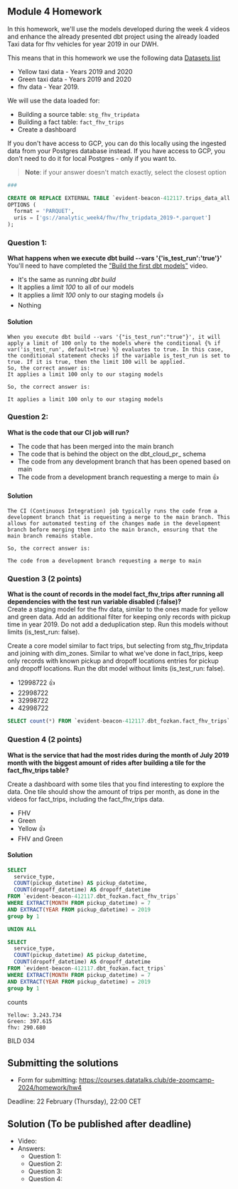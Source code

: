 ## Module 4 Homework 

In this homework, we'll use the models developed during the week 4 videos and enhance the already presented dbt project using the already loaded Taxi data for fhv vehicles for year 2019 in our DWH.

This means that in this homework we use the following data [Datasets list](https://github.com/DataTalksClub/nyc-tlc-data/)
* Yellow taxi data - Years 2019 and 2020
* Green taxi data - Years 2019 and 2020 
* fhv data - Year 2019. 

We will use the data loaded for:

* Building a source table: `stg_fhv_tripdata`
* Building a fact table: `fact_fhv_trips`
* Create a dashboard 

If you don't have access to GCP, you can do this locally using the ingested data from your Postgres database
instead. If you have access to GCP, you don't need to do it for local Postgres - only if you want to.

> **Note**: if your answer doesn't match exactly, select the closest option 

```python
###

```


```sql
CREATE OR REPLACE EXTERNAL TABLE `evident-beacon-412117.trips_data_all.fhv_tripdata`
OPTIONS (
  format = 'PARQUET',
  uris = ['gs://analytic_week4/fhv/fhv_tripdata_2019-*.parquet']
);
```



### Question 1: 

**What happens when we execute dbt build --vars '{'is_test_run':'true'}'**
You'll need to have completed the ["Build the first dbt models"](https://www.youtube.com/watch?v=UVI30Vxzd6c) video. 
- It's the same as running *dbt build*
- It applies a _limit 100_ to all of our models
- It applies a _limit 100_ only to our staging models 👍
- Nothing

#### Solution
```
When you execute dbt build --vars '{"is_test_run":"true"}', it will apply a limit of 100 only to the models where the conditional {% if var('is_test_run', default=true) %} evaluates to true. In this case, the conditional statement checks if the variable is_test_run is set to true. If it is true, then the limit 100 will be applied.
So, the correct answer is:
It applies a limit 100 only to our staging models

So, the correct answer is:

It applies a limit 100 only to our staging models
```

### Question 2: 

**What is the code that our CI job will run?**  

- The code that has been merged into the main branch
- The code that is behind the object on the dbt_cloud_pr_ schema
- The code from any development branch that has been opened based on main
- The code from a development branch requesting a merge to main 👍

#### Solution

```
The CI (Continuous Integration) job typically runs the code from a development branch that is requesting a merge to the main branch. This allows for automated testing of the changes made in the development branch before merging them into the main branch, ensuring that the main branch remains stable.

So, the correct answer is:

The code from a development branch requesting a merge to main
```
### Question 3 (2 points)

**What is the count of records in the model fact_fhv_trips after running all dependencies with the test run variable disabled (:false)?**  
Create a staging model for the fhv data, similar to the ones made for yellow and green data. Add an additional filter for keeping only records with pickup time in year 2019.
Do not add a deduplication step. Run this models without limits (is_test_run: false).

Create a core model similar to fact trips, but selecting from stg_fhv_tripdata and joining with dim_zones.
Similar to what we've done in fact_trips, keep only records with known pickup and dropoff locations entries for pickup and dropoff locations. 
Run the dbt model without limits (is_test_run: false).

- 12998722 👍
- 22998722
- 32998722
- 42998722

```sql
SELECT count(*) FROM `evident-beacon-412117.dbt_fozkan.fact_fhv_trips`
```

### Question 4 (2 points)

**What is the service that had the most rides during the month of July 2019 month with the biggest amount of rides after building a tile for the fact_fhv_trips table?**

Create a dashboard with some tiles that you find interesting to explore the data. One tile should show the amount of trips per month, as done in the videos for fact_trips, including the fact_fhv_trips data.

- FHV
- Green
- Yellow 👍
- FHV and Green

#### Solution

```sql
SELECT
  service_type,
  COUNT(pickup_datetime) AS pickup_datetime, 
  COUNT(dropoff_datetime) AS dropoff_datetime
FROM `evident-beacon-412117.dbt_fozkan.fact_fhv_trips` 
WHERE EXTRACT(MONTH FROM pickup_datetime) = 7
AND EXTRACT(YEAR FROM pickup_datetime) = 2019
group by 1

UNION ALL

SELECT
  service_type,
  COUNT(pickup_datetime) AS pickup_datetime, 
  COUNT(dropoff_datetime) AS dropoff_datetime
FROM `evident-beacon-412117.dbt_fozkan.fact_trips` 
WHERE EXTRACT(MONTH FROM pickup_datetime) = 7
AND EXTRACT(YEAR FROM pickup_datetime) = 2019
group by 1
```
counts
```
Yellow: 3.243.734
Green: 397.615
fhv: 290.680
```

BILD 034


## Submitting the solutions

* Form for submitting: https://courses.datatalks.club/de-zoomcamp-2024/homework/hw4

Deadline: 22 February (Thursday), 22:00 CET


## Solution (To be published after deadline)

* Video: 
* Answers:
  * Question 1: 
  * Question 2: 
  * Question 3: 
  * Question 4: 
